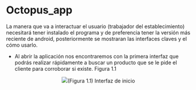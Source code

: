 # Octopus_app

La manera que va a interactuar el usuario (trabajador del establecimiento) necesitará
tener instalado el programa y de preferencia tener la versión más reciente de
android, posteriormente se mostraran las interfaces claves y el cómo usarlo.
- Al abrir la aplicación nos encontraremos con la primera interfaz que podrás
realizar rápidamente a buscar un producto que se le pide el cliente para
corroborar si existe. Figura 1.1

<p align="center"><img src="https://raw.githubusercontent.com/fednick0/Octopus_app_Android/master/app/src/main/res/drawable/screenshots/1.png" />(Figura 1.1) Interfaz de inicio</p>

